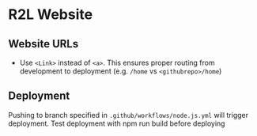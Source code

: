 # R2L Website

## Website URLs

- Use `<Link>` instead of `<a>`. This ensures proper routing from development to
deployment (e.g. `/home` vs `<githubrepo>/home`)

## Deployment

Pushing to branch specified in `.github/workflows/node.js.yml` will trigger deployment.
Test deployment with npm run build before deploying

